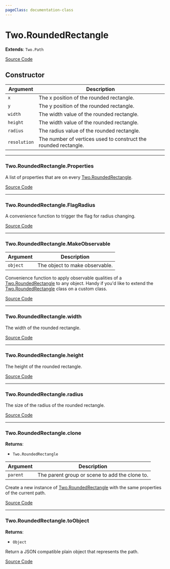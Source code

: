 ```yaml
---
pageClass: documentation-class
---
```


# Two.RoundedRectangle


<div class="extends">

__Extends__: `Two.Path`

</div>





<div class="meta">

  [Source Code](https://github.com/jonobr1/two.js/blob/dev/src/shapes/rounded-rectangle.js#L10)

</div>



## Constructor


| Argument | Description |
| ---- | ----------- |
|  `x`  | The x position of the rounded rectangle. |
|  `y`  | The y position of the rounded rectangle. |
|  `width`  | The width value of the rounded rectangle. |
|  `height`  | The width value of the rounded rectangle. |
|  `radius`  | The radius value of the rounded rectangle. |
|  `resolution`  | The number of vertices used to construct the rounded rectangle. |



---

<div class="static member ">

### Two.RoundedRectangle.Properties








<div class="properties">

A list of properties that are on every [Two.RoundedRectangle](/documentation/roundedrectangle).

</div>








<div class="meta">

  [Source Code](https://github.com/jonobr1/two.js/blob/dev/src/shapes/rounded-rectangle.js#L78)

</div>






</div>



---

<div class="static member ">

### Two.RoundedRectangle.FlagRadius








<div class="properties">

A convenience function to trigger the flag for radius changing.

</div>








<div class="meta">

  [Source Code](https://github.com/jonobr1/two.js/blob/dev/src/shapes/rounded-rectangle.js#L84)

</div>






</div>



---

<div class="static function ">

### Two.RoundedRectangle.MakeObservable










<div class="params">

| Argument | Description |
| ---- | ----------- |
|  `object`  | The object to make observable. |
</div>




<div class="description">

Convenience function to apply observable qualities of a [Two.RoundedRectangle](/documentation/roundedrectangle) to any object. Handy if you'd like to extend the [Two.RoundedRectangle](/documentation/roundedrectangle) class on a custom class.

</div>



<div class="meta">

  [Source Code](https://github.com/jonobr1/two.js/blob/dev/src/shapes/rounded-rectangle.js#L92)

</div>






</div>



---

<div class="instance member ">

### Two.RoundedRectangle.width








<div class="properties">

The width of the rounded rectangle.

</div>








<div class="meta">

  [Source Code](https://github.com/jonobr1/two.js/blob/dev/src/shapes/rounded-rectangle.js#L47)

</div>






</div>



---

<div class="instance member ">

### Two.RoundedRectangle.height








<div class="properties">

The height of the rounded rectangle.

</div>








<div class="meta">

  [Source Code](https://github.com/jonobr1/two.js/blob/dev/src/shapes/rounded-rectangle.js#L55)

</div>






</div>



---

<div class="instance member ">

### Two.RoundedRectangle.radius








<div class="properties">

The size of the radius of the rounded rectangle.

</div>








<div class="meta">

  [Source Code](https://github.com/jonobr1/two.js/blob/dev/src/shapes/rounded-rectangle.js#L63)

</div>






</div>



---

<div class="instance function ">

### Two.RoundedRectangle.clone




<div class="returns">

__Returns__:



+ `Two.RoundedRectangle`




</div>







<div class="params">

| Argument | Description |
| ---- | ----------- |
|  `parent`  | The parent group or scene to add the clone to. |
</div>




<div class="description">

Create a new instance of [Two.RoundedRectangle](/documentation/roundedrectangle) with the same properties of the current path.

</div>



<div class="meta">

  [Source Code](https://github.com/jonobr1/two.js/blob/dev/src/shapes/rounded-rectangle.js#L290)

</div>






</div>



---

<div class="instance function ">

### Two.RoundedRectangle.toObject




<div class="returns">

__Returns__:



+ `Object`




</div>










<div class="description">

Return a JSON compatible plain object that represents the path.

</div>



<div class="meta">

  [Source Code](https://github.com/jonobr1/two.js/blob/dev/src/shapes/rounded-rectangle.js#L327)

</div>






</div>


